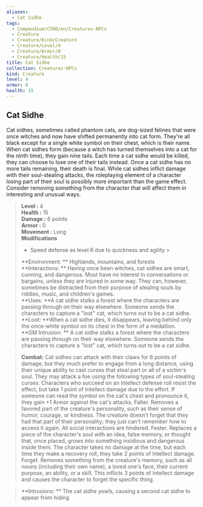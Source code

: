 ```yaml
---
aliases:
  - Cat Sidhe
tags:
  - Compendium/CSRD/en/Creatures-NPCs
  - Creature
  - Creature/Kind/Creature
  - Creature/Level/4
  - Creature/Armor/0
  - Creature/Health/15
title: Cat Sidhe
collection: Creatures-NPCs
kind: Creature
level: 4
armor: 0
health: 15
---
```

## Cat Sidhe  
Cat sidhes, sometimes called phantom cats, are dog-sized felines that were once witches and now have shifted permanently into cat form. They're all black except for a single white symbol on their chest, which is their name.
When cat sidhes form (because a witch has turned themselves into a cat for the ninth time), they gain nine tails. Each time a cat sidhe would be killed, they can choose to lose one of their tails instead. Once a cat sidhe has no more tails remaining, their death is final. While cat sidhes inflict damage with their soul-stealing attacks, the roleplaying element of a character losing part of their soul is possibly more important than the game effect. Consider removing something from the character that will affect them in interesting and unusual ways.  

  
> **Level :** 4  
> **Health :** 15  
> **Damage :** 6 points  
> **Armor :** 0  
> **Movement :** Long  
> **Modifications**  
>- Speed defense as level 6 due to quickness and agility >
>  
> **Environment: ** Highlands, mountains, and forests  
> **Interactions: ** Having once been witches, cat sidhes are smart, cunning, and dangerous. Most have no interest in conversations or bargains, unless they are injured in some way. They can, however, sometimes be distracted from their purpose of stealing souls by riddles, music, and children's games.  
> **Uses: **A cat sidhe stalks a forest where the characters are passing through on their way elsewhere. Someone sends the characters to capture a "lost" cat, which turns out to be a cat sidhe.  
> **Loot: **When a cat sidhe dies, it disappears, leaving behind only the once-white symbol on its chest in the form of a medallion.  
> **GM Intrusion: ** A cat sidhe stalks a forest where the characters are passing through on their way elsewhere. Someone sends the characters to capture a "lost" cat, which turns out to be a cat sidhe.  

> **Combat:** 
> Cat sidhes can attack with their claws for 6 points of damage, but they much
prefer to engage from a long distance, using their unique ability to cast curses that steal part or all of a victim's soul. They may attack a foe using the following types of soul-stealing curses. Characters who succeed on an Intellect defense roll resist the effect, but take 1 point of Intellect damage due to the effort. If someone can read the symbol on the cat's chest and pronounce it, they gain +1 Armor against the cat's attacks. 
Falter. Removes a favored part of the creature's personality, such as their sense of humor, courage, or kindness. The creature doesn't forget that they had that part of their personality; they just can't remember how to access it again. All social interactions are hindered. 
Fester. Replaces a piece of the character's soul with an idea, false memory, or thought that, once placed, grows into something insidious and dangerous inside them. The character takes no damage at the time, but each time they make a recovery roll, they take 2 points of Intellect damage. 
Forget. Removes something from the creature's memory, such as all nouns (including their own name), a loved one's face, their current purpose, an ability, or a skill. This inflicts 3 points of Intellect damage and causes the character to forget the specific thing.  
  

> **Intrusions: ** 
> The cat sidhe yowls, causing a second cat sidhe to appear from hiding  
